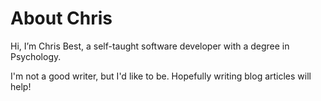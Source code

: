 # About Chris

Hi, I’m Chris Best, a self-taught software developer with a degree in Psychology.

I'm not a good writer, but I'd like to be. Hopefully writing blog articles will help!
